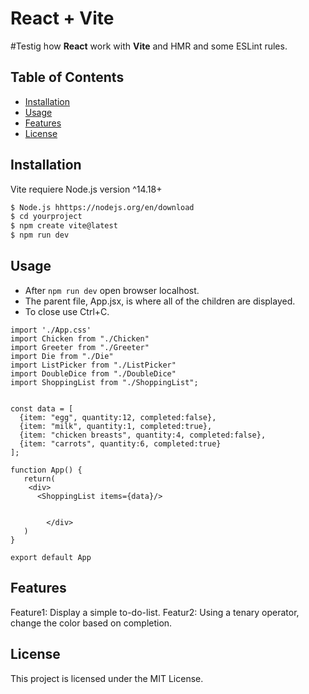 # React + Vite

#Testig how **React** work with **Vite** and HMR and some ESLint rules.

## Table of Contents

- [Installation](#installation)
- [Usage](#usage)
- [Features](#features)
- [License](#license)

## Installation

Vite requiere Node.js version ^14.18+

```bash
$ Node.js hhttps://nodejs.org/en/download
$ cd yourproject
$ npm create vite@latest
$ npm run dev
```

## Usage

- After `npm run dev` open browser localhost. 
- The parent file, App.jsx, is where all of the children are displayed. 
- To close use Ctrl+C.

```
import './App.css'
import Chicken from "./Chicken"
import Greeter from "./Greeter"
import Die from "./Die"
import ListPicker from "./ListPicker"
import DoubleDice from "./DoubleDice"
import ShoppingList from "./ShoppingList";


const data = [
  {item: "egg", quantity:12, completed:false},
  {item: "milk", quantity:1, completed:true},
  {item: "chicken breasts", quantity:4, completed:false},
  {item: "carrots", quantity:6, completed:true}
];

function App() {  
   return(
    <div> 
      <ShoppingList items={data}/>
      
      
        </div>
   ) 
}

export default App
```

## Features

Feature1: Display a simple to-do-list.
Featur2: Using a tenary operator, change the color based on completion.

## License

This project is licensed under the MIT License.
